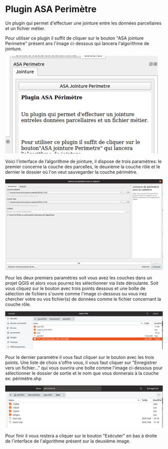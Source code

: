 # Plugin ASA Perimètre

Un plugin qui permet d'effectuer une jointure entre
les données parcellaires et un fichier métier.

Pour utiliser ce plugin il suffit de cliquer sur le bouton
"ASA jointure Perimetre" présent ans l'image ci-dessous qui
lancera l'algorithme de jointure.

![panneauasa](resources/images/panneauasa.png)


Voici l'interface de l’algorithme de jointure, il dispose de
trois paramètres: le premier concerne la couche des parcelles,
le deuxième la couche rôle et le dernier le dossier où l'on
veut sauvegarder la couche périmètre.

![Algo](resources/images/algoasa.png)


Pour les deux premiers paramètres soit vous avez les couches dans
un projet QGIS et alors vous pourrez les sélectionner via liste
déroulante. Soit vous cliquez sur le bouton avec trois points dessous
et une boîte de sélection de fichiers s'ouvre comme l'image ci-dessous
ou vous irez chercher votre ou vos fichier(s) de données comme le
fichier concernant la couche rôle.

![panneauasa](resources/images/getFile.png)


Pour le dernier paramètre il vous faut cliquer sur le bouton
avec les trois points. Une liste de choix s'offre vous, il vous
faut cliquer sur "Enregistrer vers un fichier..." qui vous ouvrira
une boîte comme l'image ci-dessous pour sélectionner le dossier
de sortie et le nom que vous donnerais à la couche ex: périmètre.shp

![panneauasa](resources/images/getFolder.png)


Pour finir il vous restera a cliquer sur le bouton "Exécuter" en bas
à droite de l'interface de l'algorithme présent sur la deuxième image.
